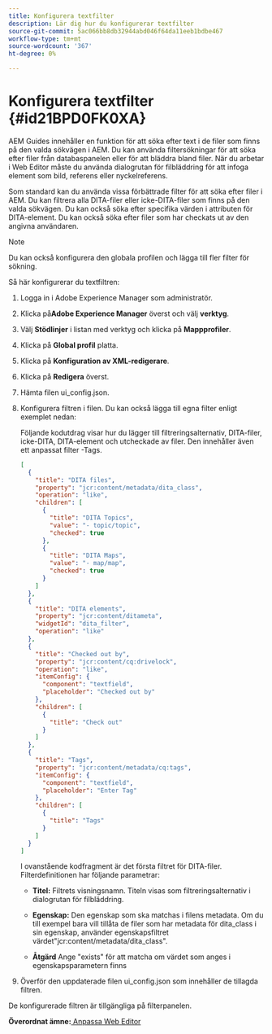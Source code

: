 ```yaml
---
title: Konfigurera textfilter
description: Lär dig hur du konfigurerar textfilter
source-git-commit: 5ac066bb8db32944abd046f64da11eeb1bdbe467
workflow-type: tm+mt
source-wordcount: '367'
ht-degree: 0%

---
```



# Konfigurera textfilter {#id21BPD0FK0XA}

AEM Guides innehåller en funktion för att söka efter text i de filer som finns på den valda sökvägen i AEM. Du kan använda filtersökningar för att söka efter filer från databaspanelen eller för att bläddra bland filer. När du arbetar i Web Editor måste du använda dialogrutan för filbläddring för att infoga element som bild, referens eller nyckelreferens.

Som standard kan du använda vissa förbättrade filter för att söka efter filer i AEM. Du kan filtrera alla DITA-filer eller icke-DITA-filer som finns på den valda sökvägen. Du kan också söka efter specifika värden i attributen för DITA-element. Du kan också söka efter filer som har checkats ut av den angivna användaren.

>[!NOTE]
>
> Du kan också konfigurera den globala profilen och lägga till fler filter för sökning.

Så här konfigurerar du textfiltren:

1. Logga in i Adobe Experience Manager som administratör.
1. Klicka på&#x200B;**Adobe Experience Manager** överst och välj **verktyg**.
1. Välj **Stödlinjer** i listan med verktyg och klicka på **Mappprofiler**.
1. Klicka på **Global profil** platta.
1. Klicka på **Konfiguration av XML-redigerare**.
1. Klicka på **Redigera** överst.
1. Hämta filen ui\_config.json.
1. Konfigurera filtren i filen. Du kan också lägga till egna filter enligt exemplet nedan:

   Följande kodutdrag visar hur du lägger till filtreringsalternativ, DITA-filer, icke-DITA, DITA-element och utcheckade av filer. Den innehåller även ett anpassat filter -Tags.

   ```json
   [
     {
       "title": "DITA files",
       "property": "jcr:content/metadata/dita_class",
       "operation": "like",
       "children": [
         {
           "title": "DITA Topics",
           "value": "- topic/topic",
           "checked": true
         },
         {
           "title": "DITA Maps",
           "value": "- map/map",
           "checked": true
         }
       ]
     },
     {
       "title": "DITA elements",
       "property": "jcr:content/ditameta",
       "widgetId": "dita_filter",
       "operation": "like"
     },
     {
       "title": "Checked out by",
       "property": "jcr:content/cq:drivelock",
       "operation": "like",
       "itemConfig": {
         "component": "textfield",
         "placeholder": "Checked out by"
       },
       "children": [
         {
           "title": "Check out"
         }
       ]
     },
     {
       "title": "Tags",
       "property": "jcr:content/metadata/cq:tags",
       "itemConfig": {
         "component": "textfield",
         "placeholder": "Enter Tag"
       },
       "children": [
         {
           "title": "Tags"
         }
       ]
     }
   ]
   ```

   I ovanstående kodfragment är det första filtret för DITA-filer. Filterdefinitionen har följande parametrar:

   - **Titel:** Filtrets visningsnamn. Titeln visas som filtreringsalternativ i dialogrutan för filbläddring.

   - **Egenskap:** Den egenskap som ska matchas i filens metadata. Om du till exempel bara vill tillåta de filer som har metadata för dita\_class i sin egenskap, använder egenskapsfiltret värdet&quot;jcr:content/metadata/dita\_class&quot;.

   - **Åtgärd** Ange &quot;exists&quot; för att matcha om värdet som anges i egenskapsparametern finns

1. Överför den uppdaterade filen ui\_config.json som innehåller de tillagda filtren.

De konfigurerade filtren är tillgängliga på filterpanelen.

**Överordnat ämne:**[ Anpassa Web Editor](conf-web-editor.md)


